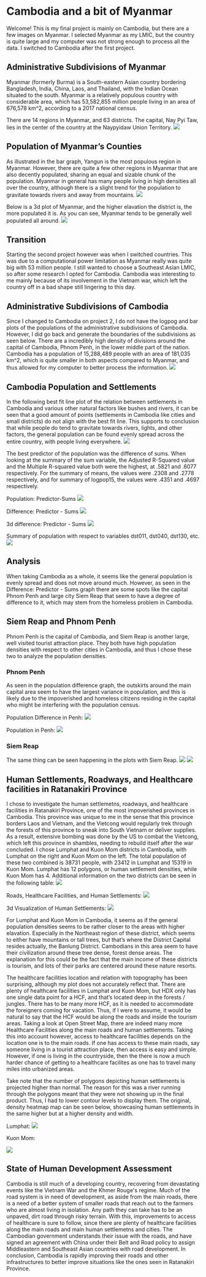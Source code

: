 # Cambodia and a bit of Myanmar

Welcome! This is my final project is mainly on Cambodia, but there are a few images on Myanmar. I selected Myanmar as my LMIC, but the country is quite large and my computer was not strong enough to process all the data. I switched to Cambodia after the first project.

## Administrative Subdivisions of Myanmar

Myanmar (formerly Burma) is a South-eastern Asian country bordering Bangladesh, India, China, Laos, and Thailand, with the Indian Ocean situated to the south. Myanmar is a relatively populous country with considerable area, which has 53,582,855 million people living in an area of 676,578 km^2, according to a 2017 national census. 

There are 14 regions in Myanmar, and 63 districts. The capital, Nay Pyi Taw, lies in the center of the country at the Naypyidaw Union Territory.
![](Myanmar.png)

## Population of Myanmar’s Counties

As illustrated in the bar graph, Yangun is the most populous region in Myanmar. However, there are quite a few other regions in Myanmar that are also decently populated, sharing an equal and sizable chunk of the population. Myanmar in general has many people living in high densities all over the country, although there is a slight trend for the population to gravitate towards rivers and away from mountains. 
![](MyanmarBarPlot.png)

Below is a 3d plot of Myanmar, and the higher elavation the district is, the more populated it is. As you can see, Myanmar tends to be generally well populated all around. 
![](3d.gif)

## Transition

Starting the second project however was when I switched countries. This was due to a computational power limitation as Myanmar really was quite big with 53 million people. I still wanted to choose a Southeast Asian LMIC, so after some research I opted for Cambodia. Cambodia was interesting to me mainly because of its involvement in the Vietnam war, which left the country off in a bad shape still lingering to this day.

## Administrative Subdivisions of Cambodia

Since I changed to Cambodia on project 2, I do not have the logpog and bar plots of the populations of the administrative subdivisions of Cambodia. However, I did go back and generate the boundaries of the subdivisions as seen below. There are a incredibly high density of divisions around the capital of Cambodia, Phnom Penh, in the lower middle part of the nation. Cambodia has a population of 15,288,489 people with an area of 181,035 km^2, which is quite smaller in both aspects compared to Myanmar, and thus allowed for my computer to better process the information. 
![](Khmadms1.png)

## Cambodia Population and Settlements

In the following best fit line plot of the relation between settlements in Cambodia and various other natural factors like bushes and rivers, it can be seen that a good amount of points (settlements in Cambodia like cities and small districts) do not align with the best fit line. This supports to conclusion that while people do tend to gravitate towards rivers, lights, and other factors, the general population can be found evenly spread across the entire country, with people living everywhere. 
![](part2graphfittedfinal.png)

The best predictor of the population was the difference of sums. When looking at the summary of the sum variable, the Adjusted R-Squared value and the Multiple R-squared value both were the highest, at .5821 and .6077 respectively. For the summary of means, the values were .2308 and .2778 respectively, and for summary of logpop15, the values were .4351 and .4697 respectively. 

Population: Predictor-Sums
![](1.png)

Difference: Predictor - Sums
![](2.png)

3d difference: Predictor - Sums
![](3.png)

Summary of population with respect to variables dst011, dst040, dst130, etc. 
![](summarySums.png)

## Analysis

When taking Cambodia as a whole, it seems like the general population is evenly spread and does not move around much. However, as seen in the Difference: Predictor - Sums graph there are some spots like the capital Phnom Penh and large city Siem Reap that seem to have a degree of difference to it, which may stem from the homeless problem in Cambodia. 

## Siem Reap and Phnom Penh

Phnom Penh is the capital of Cambodia, and Siem Reap is another large, well visited tourist attraction place. They both have high population densities with respect to other cities in Cambodia, and thus I chose these two to analyze the population densities. 

### Phnom Penh
As seen in the population difference graph, the outskirts around the main capital area seem to have the largest variance in population, and this is likely due to the impoverished and homeless citizens residing in the capital who might be interfering with the population census. 

Population Difference in Penh:
![](PhnomPenhDiff.png)

Population in Penh:
![](PhnomPenhPop.png)

### Siem Reap
The same thing can be seen happening in the plots with Siem Reap. 
![](SiemReapDiff.png)
![](SiemReapPop.png)


## Human Settlements, Roadways, and Healthcare facilities in Ratanakiri Province

I chose to investigate the human settlemetns, roadways, and healthcare facilities in Ratanakiri Province, one of the most impoverished provinces in Cambodia. This province was unique to me in the sense that this province borders Laos and Vietnam, and the Vietcong would regularly trek through the forests of this province to sneak into South Vietnam or deliver supplies. As a result, extensive bombing was done by the US to combat the Vietcong, which left this province in shambles, needing to rebuild itself after the war concluded. I chose Lumphat and Kuon Mom districts in Cambodia, with Lumphat on the right and Kuon Mom on the left. The total population of these two combined is 38731 people, with 23412 in Lumphat and 15319 in Kuon Mom. Lumphat has 12 polygons, or human settlement densities, while Kuon Mom has 4. Additional information on the two districts can be seen in the following table:
![](table.png)

Roads, Healthcare Facilities, and Human Settlements:
![](HCFandRoads.png)

3d Visualization of Human Settlements:
![](Project4part1.png)

For Lumphat and Kuon Mom in Cambodia, it seems as if the general population densities seems to be rather closer to the areas with higher elavation. Especially in the Northeast region of these district, which seems to either have mountains or tall trees, but that’s where the District Capital resides actually, the Banlung District. Cambodians in this area seem to have their civilization around these tree dense, forest dense areas. The explanation for this could be the fact that the main income of these districts is tourism, and lots of their parks are centered around these nature resorts. 

The healthcare facilities location and relation with topography has been surprising, although my plot does not accurately reflect that. There are plenty of healthcare facilities in Lumphat and Kuon Mom, but HDX only has one single data point for a HCF, and that’s located deep in the forests / jungles. There has to be many more HCF, as it is needed to accommodate the foreigners coming for vacation. Thus, if I were to assume, it would be natural to say that the HCF would be along the roads and inside the tourism areas. Taking a look at Open Street Map, there are indeed many more Healthcare Facilities along the main roads and human settlements. Taking this into account however, access to healthcare facilities depends on the location one is to the main roads. If one has access to these main roads, say someone living in a tourist attraction place, then access is easy and simple. However, if one is living in the countryside, then the there is now a much harder chance of getting to a healthcare facilites as one has to travel many miles into urbanized areas. 

Take note that the number of polygons depicting human settlements is projected higher than normal. The reason for this was a river running through the polygons meant that they were not showing up in the final product. Thus, I had to lower contour levels to display them. The original, density heatmap map can be seen below, showcasing human settlements in the same higher but at a higher density and width. 

Lumphat:
![](sm_pop15.png)

Kuon Mom:

![](KHM_dsg_contou1r.png)

## State of Human Development Assessment

Cambodia is still much of a developing country, recovering from devastating events like the Vietnam War and the Khmer Rouge's regime. Much of the road system is in need of development, as aside from the main roads, there is a need of a better system of smaller roads that reach out to the farmers who are almost living in isolation. Any path they can take has to be an unpaved, dirt road through risky terrain. With this, improvements to access of healthcare is sure to follow, since there are plenty of healthcare facilities along the main roads and main human settlemetns and cities. The Cambodian government understands their issue with the roads, and have signed an agreement with China under their Belt and Road policy to assign Middleastern and Southeast Asian countries with road development. In conclusion, Cambodia is rapidly improving their roads and other infrastructures to better improve situations like the ones seen in Ratanakiri Province. 


  
